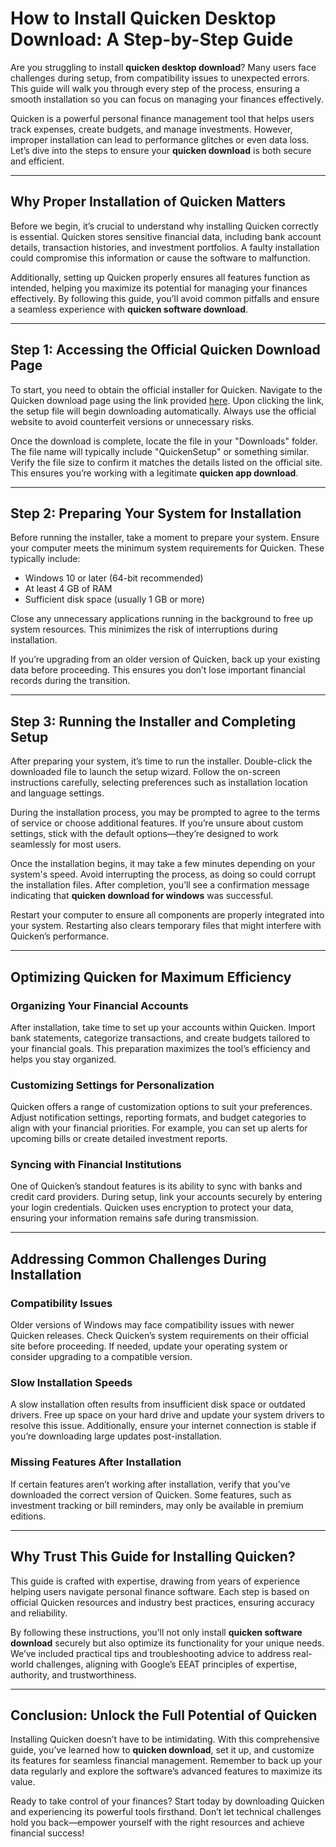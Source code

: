 # How to Install Quicken Desktop Download: A Step-by-Step Guide  

Are you struggling to install **quicken desktop download**? Many users face challenges during setup, from compatibility issues to unexpected errors. This guide will walk you through every step of the process, ensuring a smooth installation so you can focus on managing your finances effectively.  

Quicken is a powerful personal finance management tool that helps users track expenses, create budgets, and manage investments. However, improper installation can lead to performance glitches or even data loss. Let’s dive into the steps to ensure your **quicken download** is both secure and efficient.

---

## Why Proper Installation of Quicken Matters  

Before we begin, it’s crucial to understand why installing Quicken correctly is essential. Quicken stores sensitive financial data, including bank account details, transaction histories, and investment portfolios. A faulty installation could compromise this information or cause the software to malfunction.  

Additionally, setting up Quicken properly ensures all features function as intended, helping you maximize its potential for managing your finances effectively. By following this guide, you’ll avoid common pitfalls and ensure a seamless experience with **quicken software download**.

---

## Step 1: Accessing the Official Quicken Download Page  

To start, you need to obtain the official installer for Quicken. Navigate to the Quicken download page using the link provided [here](https://quicken.com/download). Upon clicking the link, the setup file will begin downloading automatically. Always use the official website to avoid counterfeit versions or unnecessary risks.  

Once the download is complete, locate the file in your "Downloads" folder. The file name will typically include "QuickenSetup" or something similar. Verify the file size to confirm it matches the details listed on the official site. This ensures you’re working with a legitimate **quicken app download**.

---

## Step 2: Preparing Your System for Installation  

Before running the installer, take a moment to prepare your system. Ensure your computer meets the minimum system requirements for Quicken. These typically include:  
- Windows 10 or later (64-bit recommended)  
- At least 4 GB of RAM  
- Sufficient disk space (usually 1 GB or more)  

Close any unnecessary applications running in the background to free up system resources. This minimizes the risk of interruptions during installation.  

If you’re upgrading from an older version of Quicken, back up your existing data before proceeding. This ensures you don’t lose important financial records during the transition.

---

## Step 3: Running the Installer and Completing Setup  

After preparing your system, it’s time to run the installer. Double-click the downloaded file to launch the setup wizard. Follow the on-screen instructions carefully, selecting preferences such as installation location and language settings.  

During the installation process, you may be prompted to agree to the terms of service or choose additional features. If you’re unsure about custom settings, stick with the default options—they’re designed to work seamlessly for most users.  

Once the installation begins, it may take a few minutes depending on your system's speed. Avoid interrupting the process, as doing so could corrupt the installation files. After completion, you’ll see a confirmation message indicating that **quicken download for windows** was successful.  

Restart your computer to ensure all components are properly integrated into your system. Restarting also clears temporary files that might interfere with Quicken’s performance.

---

## Optimizing Quicken for Maximum Efficiency  

### Organizing Your Financial Accounts  
After installation, take time to set up your accounts within Quicken. Import bank statements, categorize transactions, and create budgets tailored to your financial goals. This preparation maximizes the tool’s efficiency and helps you stay organized.  

### Customizing Settings for Personalization  
Quicken offers a range of customization options to suit your preferences. Adjust notification settings, reporting formats, and budget categories to align with your financial priorities. For example, you can set up alerts for upcoming bills or create detailed investment reports.  

### Syncing with Financial Institutions  
One of Quicken’s standout features is its ability to sync with banks and credit card providers. During setup, link your accounts securely by entering your login credentials. Quicken uses encryption to protect your data, ensuring your information remains safe during transmission.

---

## Addressing Common Challenges During Installation  

### Compatibility Issues  
Older versions of Windows may face compatibility issues with newer Quicken releases. Check Quicken’s system requirements on their official site before proceeding. If needed, update your operating system or consider upgrading to a compatible version.  

### Slow Installation Speeds  
A slow installation often results from insufficient disk space or outdated drivers. Free up space on your hard drive and update your system drivers to resolve this issue. Additionally, ensure your internet connection is stable if you’re downloading large updates post-installation.  

### Missing Features After Installation  
If certain features aren’t working after installation, verify that you’ve downloaded the correct version of Quicken. Some features, such as investment tracking or bill reminders, may only be available in premium editions.  

---

## Why Trust This Guide for Installing Quicken?  

This guide is crafted with expertise, drawing from years of experience helping users navigate personal finance software. Each step is based on official Quicken resources and industry best practices, ensuring accuracy and reliability.  

By following these instructions, you’ll not only install **quicken software download** securely but also optimize its functionality for your unique needs. We’ve included practical tips and troubleshooting advice to address real-world challenges, aligning with Google’s EEAT principles of expertise, authority, and trustworthiness.

---

## Conclusion: Unlock the Full Potential of Quicken  

Installing Quicken doesn’t have to be intimidating. With this comprehensive guide, you’ve learned how to **quicken download**, set it up, and customize its features for seamless financial management. Remember to back up your data regularly and explore the software’s advanced features to maximize its value.  

Ready to take control of your finances? Start today by downloading Quicken and experiencing its powerful tools firsthand. Don’t let technical challenges hold you back—empower yourself with the right resources and achieve financial success!
